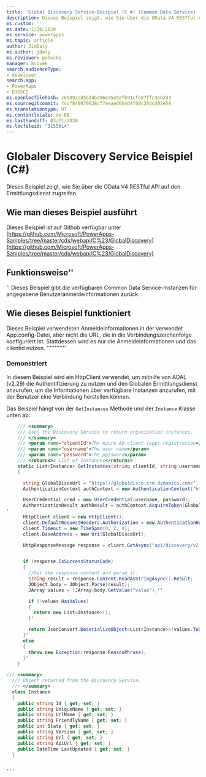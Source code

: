 ```yaml
---
title: 'Global Discovery Service-Beispiel (C #) (Common Data Service) | Microsoft Docs'
description: Dieses Beispiel zeigt, wie Sie über die OData V4 RESTful API auf den globalen Ermittlungsdienst zugreifen
ms.custom: ''
ms.date: 1/16/2020
ms.service: powerapps
ms.topic: article
author: JimDaly
ms.author: jdaly
ms.reviewer: pehecke
manager: kvivek
search.audienceType:
- developer
search.app:
- PowerApps
- D365CE
ms.openlocfilehash: c65092ed5b34bd06645e92f691cfe07ffc3eb233
ms.sourcegitcommit: f4cf849070628cf7eeaed6b4d4f08c20dcd02e58
ms.translationtype: HT
ms.contentlocale: de-DE
ms.lasthandoff: 03/21/2020
ms.locfileid: "3155014"
---
```

# <a name="global-discovery-service-sample-c"></a>Globaler Discovery Service Beispiel (C#)

Dieses Beispiel zeigt, wie Sie über die OData V4 RESTful API auf den Ermittlungsdienst zugreifen.

## <a name="how-to-run-this-sample"></a>Wie man dieses Beispiel ausführt

Dieses Beispiel ist auf Github verfügbar unter [https://github.com/Microsoft/PowerApps-Samples/tree/master/cds/webapi/C%23/GlobalDiscovery](https://github.com/Microsoft/PowerApps-Samples/tree/master/cds/webapi/C%23/GlobalDiscovery)

## <a name="what-this-sample-does"></a>Funktionsweise''
'' Dieses Beispiel gibt die verfügbaren Common Data Service-Instanzen für angegebene Benutzeranmeldeinformationen zurück.

## <a name="how-this-sample-works"></a>Wie dieses Beispiel funktioniert

Dieses Beispiel verwendeten Anmeldeinformationen in der verwendet App.config-Datei, aber nicht die URL, die in die Verbindungszeichenfolge konfiguriert ist.
Stattdessen wird es nur die Anmeldeinformationen und das clientid nutzen.
''''''''''''
### <a name="demonstrates"></a>Demonstriert

In diesem Beispiel wird ein HttpClient verwendet, um mithilfe von ADAL (v2.29) die Authentifizierung zu nutzen und den Globalen Ermittlungsdienst anzurufen, um die Informationen über verfügbare Instanzen anzurufen, mit der Benutzer eine Verbindung herstellen können.

Das Beispiel hängt von der `GetInstances` Methode und der `Instance` Klasse unten ab:

```csharp    
    /// <summary>
    /// Uses the Discovery Service to return organization instances.
    /// </summary>
    /// <param name="clientId">The Azure AD client (app) registration</param>
    /// <param name="username">The user name</param>
    /// <param name="password">The password</param>
    /// <returns>A List of Instances</returns>
    static List<Instance> GetInstances(string clientId, string username, string password)
    {

      string GlobalDiscoUrl = "https://globaldisco.crm.dynamics.com/";
      AuthenticationContext authContext = new AuthenticationContext("https://login.microsoftonline.com", false);

      UserCredential cred = new UserCredential(username, password);
      AuthenticationResult authResult = authContext.AcquireToken(GlobalDiscoUrl, clientId, cred);
'
      HttpClient client = new HttpClient();
      client.DefaultRequestHeaders.Authorization = new AuthenticationHeaderValue("Bearer", authResult.AccessToken);
      client.Timeout = new TimeSpan(0, 2, 0);
      client.BaseAddress = new Uri(GlobalDiscoUrl);

      HttpResponseMessage response = client.GetAsync("api/discovery/v2.0/Instances", HttpCompletionOption.ResponseHeadersRead).Result;


      if (response.IsSuccessStatusCode)
      {
        //Get the response content and parse it.
        string result = response.Content.ReadAsStringAsync().Result;
        JObject body = JObject.Parse(result);
        JArray values = (JArray)body.GetValue("value");''

        if (!values.HasValues)
        {
          return new List<Instance>();
        }'

        return JsonConvert.DeserializeObject<List<Instance>>(values.ToString());
      }'
      else
      {
        throw new Exception(response.ReasonPhrase);
      }'
    }
```


```csharp
/// <summary>
  /// Object returned from the Discovery Service.
  /// </summary>
  class Instance
  {
    public string Id { get; set; }
    public string UniqueName { get; set; }
    public string UrlName { get; set; }
    public string FriendlyName { get; set; }
    public int State { get; set; }
    public string Version { get; set; }
    public string Url { get; set; }
    public string ApiUrl { get; set; }
    public DateTime LastUpdated { get; set; }
  }
```

                                                                                                                    '''